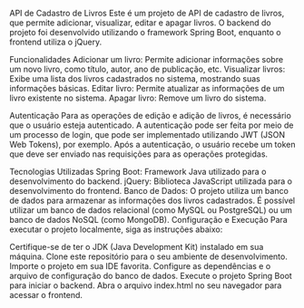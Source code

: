 API de Cadastro de Livros
Este é um projeto de API de cadastro de livros, que permite adicionar, visualizar, editar e apagar livros. O backend do projeto foi desenvolvido utilizando o framework Spring Boot, enquanto o frontend utiliza o jQuery.

Funcionalidades
Adicionar um livro: Permite adicionar informações sobre um novo livro, como título, autor, ano de publicação, etc.
Visualizar livros: Exibe uma lista dos livros cadastrados no sistema, mostrando suas informações básicas.
Editar livro: Permite atualizar as informações de um livro existente no sistema.
Apagar livro: Remove um livro do sistema.



Autenticação
Para as operações de edição e adição de livros, é necessário que o usuário esteja autenticado. A autenticação pode ser feita por meio de um processo de login, que pode ser implementado utilizando JWT (JSON Web Tokens), por exemplo. Após a autenticação, o usuário recebe um token que deve ser enviado nas requisições para as operações protegidas.


Tecnologias Utilizadas
Spring Boot: Framework Java utilizado para o desenvolvimento do backend.
jQuery: Biblioteca JavaScript utilizada para o desenvolvimento do frontend.
Banco de Dados: O projeto utiliza um banco de dados para armazenar as informações dos livros cadastrados. É possível utilizar um banco de dados relacional (como MySQL ou PostgreSQL) ou um banco de dados NoSQL (como MongoDB).
Configuração e Execução
Para executar o projeto localmente, siga as instruções abaixo:

Certifique-se de ter o JDK (Java Development Kit) instalado em sua máquina.
Clone este repositório para o seu ambiente de desenvolvimento.
Importe o projeto em sua IDE favorita.
Configure as dependências e o arquivo de configuração do banco de dados.
Execute o projeto Spring Boot para iniciar o backend.
Abra o arquivo index.html no seu navegador para acessar o frontend.
